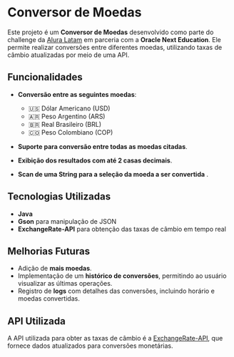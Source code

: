 #  Conversor de Moedas

Este projeto é um **Conversor de Moedas** desenvolvido como parte do challenge da [Alura Latam](https://www.aluracursos.com/) em parceria com a **Oracle Next Education**. Ele permite realizar conversões entre diferentes moedas, utilizando taxas de câmbio atualizadas por meio de uma API.

##  Funcionalidades

-  **Conversão entre as seguintes moedas**:
    - 🇺🇸 Dólar Americano (USD)
    - 🇦🇷 Peso Argentino (ARS)
    - 🇧🇷 Real Brasileiro (BRL)
    - 🇨🇴 Peso Colombiano (COP)

-  **Suporte para conversão entre todas as moedas citadas**.
-  **Exibição dos resultados com até 2 casas decimais**.
-  **Scan de uma String para a seleção da moeda a ser convertida** .

##  Tecnologias Utilizadas

- **Java**
- **Gson** para manipulação de JSON
- **ExchangeRate-API** para obtenção das taxas de câmbio em tempo real

## Melhorias Futuras

- Adição de **mais moedas**.
- Implementação de um **histórico de conversões**, permitindo ao usuário visualizar as últimas operações.
- Registro de **logs** com detalhes das conversões, incluindo horário e moedas convertidas.

## API Utilizada

A API utilizada para obter as taxas de câmbio é a [ExchangeRate-API](https://www.exchangerate-api.com/), que fornece dados atualizados para conversões monetárias.
